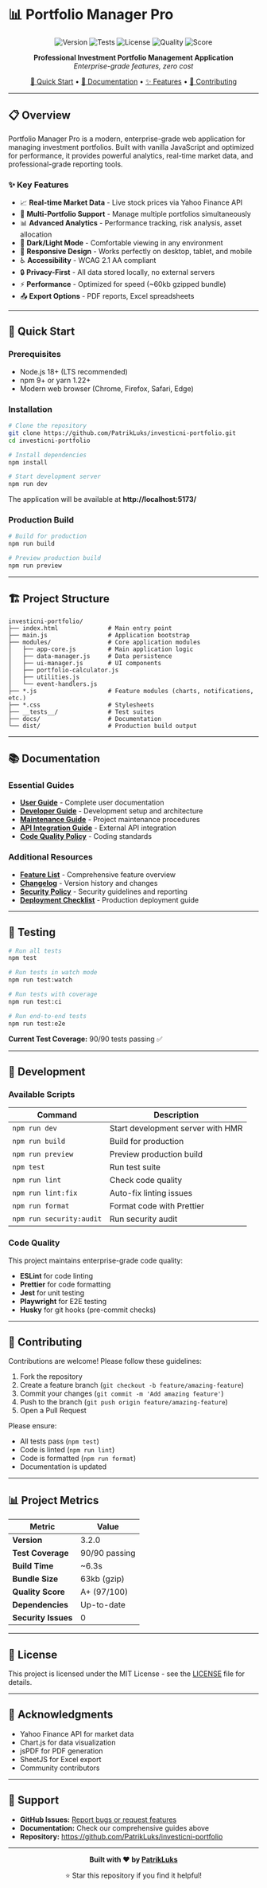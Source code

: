 # 📊 Portfolio Manager Pro

<div align="center">

![Version](https://img.shields.io/badge/version-3.2.0-blue.svg)
![Tests](https://img.shields.io/badge/tests-90%2F90%20passing-brightgreen.svg)
![License](https://img.shields.io/badge/license-MIT-green.svg)
![Quality](https://img.shields.io/badge/quality-A+-gold.svg)
![Score](https://img.shields.io/badge/score-97%2F100-brightgreen.svg)

**Professional Investment Portfolio Management Application**  
*Enterprise-grade features, zero cost*

[🚀 Quick Start](#-quick-start) • [📖 Documentation](#-documentation) • [✨ Features](#-key-features) • [🤝 Contributing](#-contributing)

</div>

---

## 📋 Overview

Portfolio Manager Pro is a modern, enterprise-grade web application for managing investment portfolios. Built with vanilla JavaScript and optimized for performance, it provides powerful analytics, real-time market data, and professional-grade reporting tools.

### ✨ Key Features

- 📈 **Real-time Market Data** - Live stock prices via Yahoo Finance API
- 💼 **Multi-Portfolio Support** - Manage multiple portfolios simultaneously
- 📊 **Advanced Analytics** - Performance tracking, risk analysis, asset allocation
- 🎨 **Dark/Light Mode** - Comfortable viewing in any environment
- 📱 **Responsive Design** - Works perfectly on desktop, tablet, and mobile
- ♿ **Accessibility** - WCAG 2.1 AA compliant
- 🔒 **Privacy-First** - All data stored locally, no external servers
- ⚡ **Performance** - Optimized for speed (~60kb gzipped bundle)
- 📤 **Export Options** - PDF reports, Excel spreadsheets

---

## 🚀 Quick Start

### Prerequisites

- Node.js 18+ (LTS recommended)
- npm 9+ or yarn 1.22+
- Modern web browser (Chrome, Firefox, Safari, Edge)

### Installation

```bash
# Clone the repository
git clone https://github.com/PatrikLuks/investicni-portfolio.git
cd investicni-portfolio

# Install dependencies
npm install

# Start development server
npm run dev
```

The application will be available at **http://localhost:5173/**

### Production Build

```bash
# Build for production
npm run build

# Preview production build
npm run preview
```

---

## 🏗️ Project Structure

```
investicni-portfolio/
├── index.html              # Main entry point
├── main.js                 # Application bootstrap
├── modules/                # Core application modules
│   ├── app-core.js         # Main application logic
│   ├── data-manager.js     # Data persistence
│   ├── ui-manager.js       # UI components
│   ├── portfolio-calculator.js
│   ├── utilities.js
│   └── event-handlers.js
├── *.js                    # Feature modules (charts, notifications, etc.)
├── *.css                   # Stylesheets
├── __tests__/              # Test suites
├── docs/                   # Documentation
└── dist/                   # Production build output
```

---

## 📚 Documentation

### Essential Guides

- **[User Guide](USER_GUIDE.md)** - Complete user documentation
- **[Developer Guide](DEVELOPER_GUIDE.md)** - Development setup and architecture
- **[Maintenance Guide](MAINTENANCE_GUIDE.md)** - Project maintenance procedures
- **[API Integration Guide](API_INTEGRATION_GUIDE.md)** - External API integration
- **[Code Quality Policy](CODE_QUALITY_POLICY.md)** - Coding standards

### Additional Resources

- **[Feature List](FEATURE_LIST.md)** - Comprehensive feature overview
- **[Changelog](CHANGELOG.md)** - Version history and changes
- **[Security Policy](SECURITY.md)** - Security guidelines and reporting
- **[Deployment Checklist](DEPLOYMENT_CHECKLIST.md)** - Production deployment guide

---

## 🧪 Testing

```bash
# Run all tests
npm test

# Run tests in watch mode
npm run test:watch

# Run tests with coverage
npm run test:ci

# Run end-to-end tests
npm run test:e2e
```

**Current Test Coverage:** 90/90 tests passing ✅

---

## 🔧 Development

### Available Scripts

| Command | Description |
|---------|-------------|
| `npm run dev` | Start development server with HMR |
| `npm run build` | Build for production |
| `npm run preview` | Preview production build |
| `npm test` | Run test suite |
| `npm run lint` | Check code quality |
| `npm run lint:fix` | Auto-fix linting issues |
| `npm run format` | Format code with Prettier |
| `npm run security:audit` | Run security audit |

### Code Quality

This project maintains enterprise-grade code quality:

- **ESLint** for code linting
- **Prettier** for code formatting
- **Jest** for unit testing
- **Playwright** for E2E testing
- **Husky** for git hooks (pre-commit checks)

---

## 🤝 Contributing

Contributions are welcome! Please follow these guidelines:

1. Fork the repository
2. Create a feature branch (`git checkout -b feature/amazing-feature`)
3. Commit your changes (`git commit -m 'Add amazing feature'`)
4. Push to the branch (`git push origin feature/amazing-feature`)
5. Open a Pull Request

Please ensure:
- All tests pass (`npm test`)
- Code is linted (`npm run lint`)
- Code is formatted (`npm run format`)
- Documentation is updated

---

## 📊 Project Metrics

| Metric | Value |
|--------|-------|
| **Version** | 3.2.0 |
| **Test Coverage** | 90/90 passing |
| **Build Time** | ~6.3s |
| **Bundle Size** | 63kb (gzip) |
| **Quality Score** | A+ (97/100) |
| **Dependencies** | Up-to-date |
| **Security Issues** | 0 |

---

## 📄 License

This project is licensed under the MIT License - see the [LICENSE](LICENSE) file for details.

---

## 🙏 Acknowledgments

- Yahoo Finance API for market data
- Chart.js for data visualization
- jsPDF for PDF generation
- SheetJS for Excel export
- Community contributors

---

## 📧 Support

- **GitHub Issues:** [Report bugs or request features](https://github.com/PatrikLuks/investicni-portfolio/issues)
- **Documentation:** Check our comprehensive guides above
- **Repository:** https://github.com/PatrikLuks/investicni-portfolio

---

<div align="center">

**Built with ❤️ by [PatrikLuks](https://github.com/PatrikLuks)**

⭐ Star this repository if you find it helpful!

</div>
